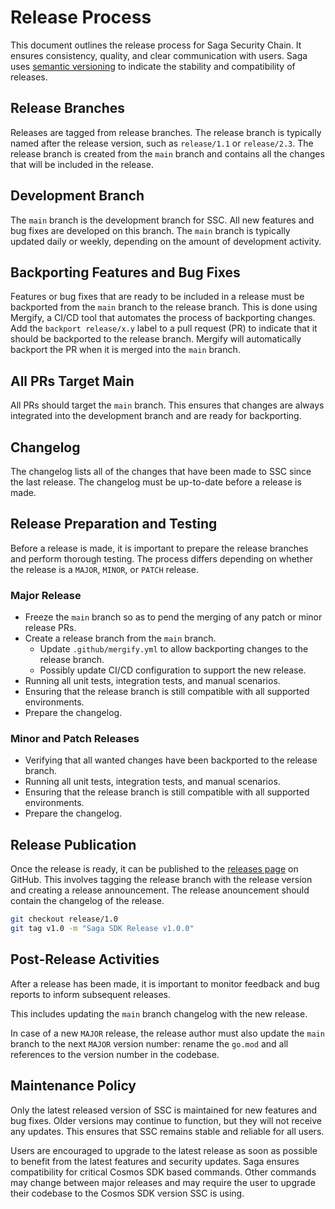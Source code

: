 # Release Process

This document outlines the release process for Saga Security Chain. It ensures consistency, quality, and clear communication with users.
Saga uses [semantic versioning](https://semver.org/) to indicate the stability and compatibility of releases.

## Release Branches

Releases are tagged from release branches. The release branch is typically named after the release version, such as `release/1.1` or `release/2.3`. The release branch is created from the `main` branch and contains all the changes that will be included in the release.

## Development Branch

The `main` branch is the development branch for SSC. All new features and bug fixes are developed on this branch. The `main` branch is typically updated daily or weekly, depending on the amount of development activity.

## Backporting Features and Bug Fixes

Features or bug fixes that are ready to be included in a release must be backported from the `main` branch to the release branch. This is done using Mergify, a CI/CD tool that automates the process of backporting changes. Add the `backport release/x.y` label to a pull request (PR) to indicate that it should be backported to the release branch. Mergify will automatically backport the PR when it is merged into the `main` branch.

## All PRs Target Main

All PRs should target the `main` branch. This ensures that changes are always integrated into the development branch and are ready for backporting.

## Changelog

The changelog lists all of the changes that have been made to SSC since the last release. The changelog must be up-to-date before a release is made.

## Release Preparation and Testing

Before a release is made, it is important to prepare the release branches and perform thorough testing.
The process differs depending on whether the release is a `MAJOR`, `MINOR`, or `PATCH` release.

### Major Release

* Freeze the `main` branch so as to pend the merging of any patch or minor release PRs.
* Create a release branch from the `main` branch.
  * Update `.github/mergify.yml` to allow backporting changes to the release branch.
  * Possibly update CI/CD configuration to support the new release.
* Running all unit tests, integration tests, and manual scenarios.
* Ensuring that the release branch is still compatible with all supported environments.
* Prepare the changelog.

### Minor and Patch Releases

* Verifying that all wanted changes have been backported to the release branch.
* Running all unit tests, integration tests, and manual scenarios.
* Ensuring that the release branch is still compatible with all supported environments.
* Prepare the changelog.

## Release Publication

Once the release is ready, it can be published to the [releases page](https://github.com/sagaxyz/ssc/releases) on GitHub. This involves tagging the release branch with the release version and creating a release announcement. The release anouncement should contain the changelog of the release.

```bash
git checkout release/1.0
git tag v1.0 -m "Saga SDK Release v1.0.0"
```

## Post-Release Activities

After a release has been made, it is important to monitor feedback and bug reports to inform subsequent releases.

This includes updating the `main` branch changelog with the new release.

In case of a new `MAJOR` release, the release author must also update the `main` branch to the next `MAJOR` version number: rename the `go.mod` and all references to the version number in the codebase.

## Maintenance Policy

Only the latest released version of SSC is maintained for new features and bug fixes. Older versions may continue to function, but they will not receive any updates. This ensures that SSC remains stable and reliable for all users.

Users are encouraged to upgrade to the latest release as soon as possible to benefit from the latest features and security updates.
Saga ensures compatibility for critical Cosmos SDK based commands.
Other commands may change between major releases and may require the user to upgrade their codebase to the Cosmos SDK version SSC is using.
